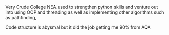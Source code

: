 Very Crude College NEA used to strengthen python skills and venture out into using OOP and threading as well as implementing other algorithms such as pathfinding,

Code structure is abysmal but it did the job getting me 90% from AQA
